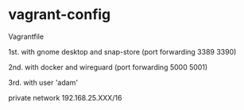 # vagrant-config
Vagrantfile

1st. with gnome desktop and snap-store (port forwarding 3389 3390)

2nd. with docker and wireguard (port forwarding 5000 5001)

3rd. with user 'adam'

private network 192.168.25.XXX/16
